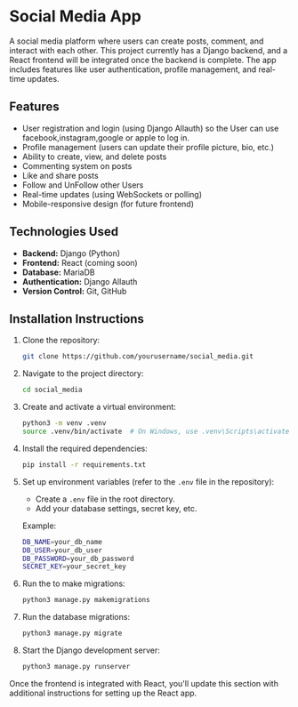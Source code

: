 # Social Media App

A social media platform where users can create posts, comment, and interact with each other. This project currently has a Django backend, and a React frontend will be integrated once the backend is complete. The app includes features like user authentication, profile management, and real-time updates.

## Features
- User registration and login (using Django Allauth) so the User can use facebook,instagram,google or apple to log in.
- Profile management (users can update their profile picture, bio, etc.)
- Ability to create, view, and delete posts
- Commenting system on posts
- Like and share posts
- Follow and UnFollow other Users 
- Real-time updates (using WebSockets or polling)
- Mobile-responsive design (for future frontend)

## Technologies Used
- **Backend:** Django (Python)
- **Frontend:** React (coming soon)
- **Database:** MariaDB
- **Authentication:** Django Allauth
- **Version Control:** Git, GitHub

## Installation Instructions

1. Clone the repository:
   ```bash
   git clone https://github.com/yourusername/social_media.git
   ```

2. Navigate to the project directory:
   ```bash
   cd social_media
   ```

3. Create and activate a virtual environment:
   ```bash
   python3 -m venv .venv
   source .venv/bin/activate  # On Windows, use .venv\Scripts\activate
   ```

4. Install the required dependencies:
   ```bash
   pip install -r requirements.txt
   ```

5. Set up environment variables (refer to the `.env` file in the repository):
   - Create a `.env` file in the root directory.
   - Add your database settings, secret key, etc.
   
   Example:
   ```bash
   DB_NAME=your_db_name
   DB_USER=your_db_user
   DB_PASSWORD=your_db_password
   SECRET_KEY=your_secret_key
   ```


6. Run the to make migrations:
   ```bash
   python3 manage.py makemigrations
   ```
 
7. Run the database migrations:
   ```bash
   python3 manage.py migrate
   ```

8. Start the Django development server:
   ```bash
   python3 manage.py runserver
   ```

Once the frontend is integrated with React, you'll update this section with additional instructions for setting up the React app.